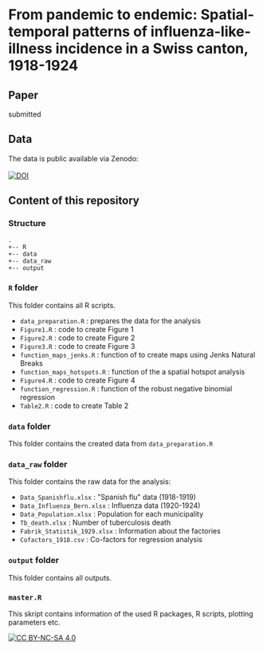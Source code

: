 # From pandemic to endemic: Spatial-temporal patterns of influenza-like-illness incidence in a Swiss canton, 1918-1924

## Paper

submitted

## Data

The data is public available via Zenodo:
<br >
<br >
[![DOI](https://zenodo.org/badge/DOI/10.5281/zenodo.7506206.svg)](https://doi.org/10.5281/zenodo.7506206)

## Content of this repository

### Structure

```
.
+-- R
+-- data
+-- data_raw
+-- output

```

### `R` folder 

This folder contains all R scripts.
  
  - `data_preparation.R` : prepares the data for the analysis
  - `Figure1.R` : code to create Figure 1
  - `Figure2.R` : code to create Figure 2
  - `Figure3.R` : code to create Figure 3
  - `function_maps_jenks.R` : function of to create maps using Jenks Natural Breaks
  - `function_maps_hotspots.R` : function of the a spatial hotspot analysis 
  - `Figure4.R` : code to create Figure 4
  - `function_regression.R` : function of the robust negative binomial regression 
  - `Table2.R`  : code to create Table 2
  
### `data` folder

This folder contains the created data from `data_preparation.R` 

### `data_raw` folder
This folder contains the raw data for the analysis:
  - `Data_Spanishflu.xlsx` : "Spanish flu" data (1918-1919)
  - `Data_Influenza_Bern.xlsx` : Influenza data (1920-1924)
  - `Data_Population.xlsx` : Population for each municipality
  - `Tb_death.xlsx` : Number of tuberculosis death
  - `Fabrik_Statistik_1929.xlsx` : Information about the factories
  - `Cofactors_1918.csv` : Co-factors for regression analysis

### `output` folder

This folder contains all outputs.

### `master.R` 

This skript contains information of the used R packages, R scripts, plotting parameters etc.

[![CC BY-NC-SA 4.0][cc-by-nc-sa-image]][cc-by-nc-sa]

[cc-by-nc-sa]: http://creativecommons.org/licenses/by-nc-sa/4.0/
[cc-by-nc-sa-image]: https://licensebuttons.net/l/by-nc-sa/4.0/88x31.png

